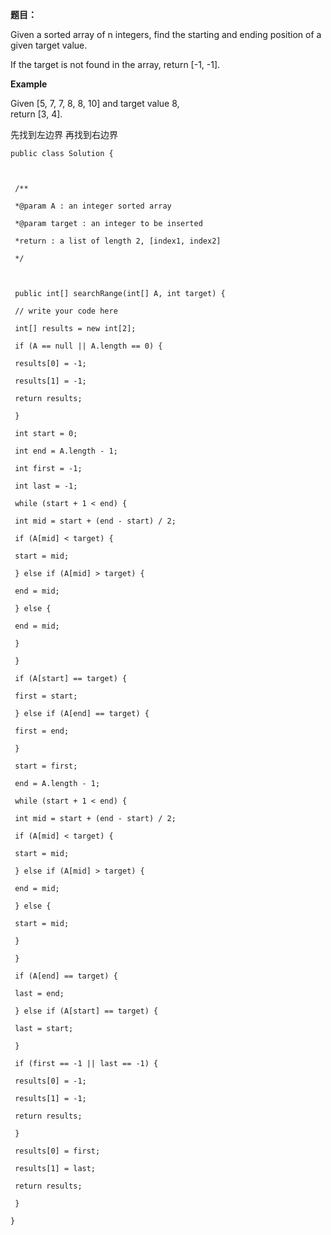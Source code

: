 

**题目：**

Given a sorted array of n integers, find the starting and ending position of a given target value.

If the target is not found in the array, return \[-1, -1\].

  


**Example**

Given \[5, 7, 7, 8, 8, 10\] and target value 8,  
 return \[3, 4\].

先找到左边界 再找到右边界

  


`public class Solution {`

`  
`

` /**`

` *@param A : an integer sorted array`

` *@param target : an integer to be inserted`

` *return : a list of length 2, [index1, index2]`

` */`

`  
`

` public int[] searchRange(int[] A, int target) {`

` // write your code here`

` int[] results = new int[2];`

` if (A == null || A.length == 0) {`

` results[0] = -1;`

` results[1] = -1;`

` return results;`

` }`

` int start = 0;`

` int end = A.length - 1;`

` int first = -1;`

` int last = -1;`

` while (start + 1 < end) {`

` int mid = start + (end - start) / 2;`

` if (A[mid] < target) {`

` start = mid;`

` } else if (A[mid] > target) {`

` end = mid;`

` } else {`

` end = mid;`

` }`

` }`

` if (A[start] == target) {`

` first = start;`

` } else if (A[end] == target) {`

` first = end;`

` }`



` start = first;`

` end = A.length - 1;`

` while (start + 1 < end) {`

` int mid = start + (end - start) / 2;`

` if (A[mid] < target) {`

` start = mid;`

` } else if (A[mid] > target) {`

` end = mid;`

` } else {`

` start = mid;`

` }`

` }`

` if (A[end] == target) {`

` last = end;`

` } else if (A[start] == target) {`

` last = start;`

` }`



` if (first == -1 || last == -1) {`

` results[0] = -1;`

` results[1] = -1;`

` return results;`

` }`

` results[0] = first;`

` results[1] = last;`

` return results;`

` }`

`}`

`  
`

`  
`

